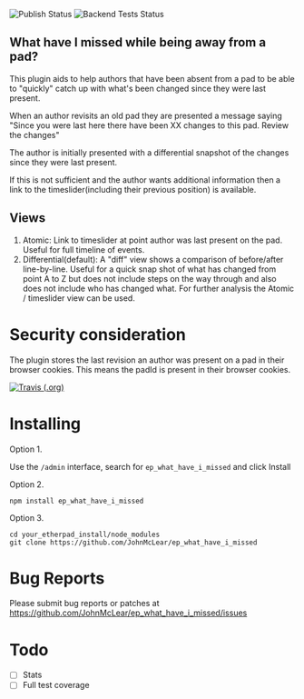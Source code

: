 ![Publish Status](https://github.com/ether/ep_what_have_i_missed/workflows/Node.js%20Package/badge.svg) ![Backend Tests Status](https://github.com/ether/ep_what_have_i_missed/workflows/Backend%20tests/badge.svg)

## What have I missed while being away from a pad?  

This plugin aids to help authors that have been absent from a pad to be able to "quickly" catch up with what's been changed since they were last present.

When an author revisits an old pad they are presented a message saying "Since you were last here there have been XX changes to this pad.  Review the changes"

The author is initially presented with a differential snapshot of the changes since they were last present.  

If this is not sufficient and the author wants additional information then a link to the timeslider(including their previous position) is available.

## Views

 1. Atomic: Link to timeslider at point author was last present on the pad.  Useful for full timeline of events.
 1. Differential(default): A "diff" view shows a comparison of before/after line-by-line.  Useful for a quick snap shot of what has changed from point A to Z but does not include steps on the way through and also does not include who has changed what.  For further analysis the Atomic / timeslider view can be used.

# Security consideration
The plugin stores the last revision an author was present on a pad in their browser cookies.  This means the padId is present in their browser cookies.

[![Travis (.org)](https://img.shields.io/travis/JohnMcLear/ep_what_have_i_missed)](https://travis-ci.org/github/JohnMcLear/ep_what_have_i_missed)

# Installing

Option 1.

Use the ``/admin`` interface, search for ``ep_what_have_i_missed`` and click Install

Option 2.
```
npm install ep_what_have_i_missed
```

Option 3.
```
cd your_etherpad_install/node_modules
git clone https://github.com/JohnMcLear/ep_what_have_i_missed
```

# Bug Reports

Please submit bug reports or patches at https://github.com/JohnMcLear/ep_what_have_i_missed/issues

# Todo
- [ ] Stats
- [ ] Full test coverage
